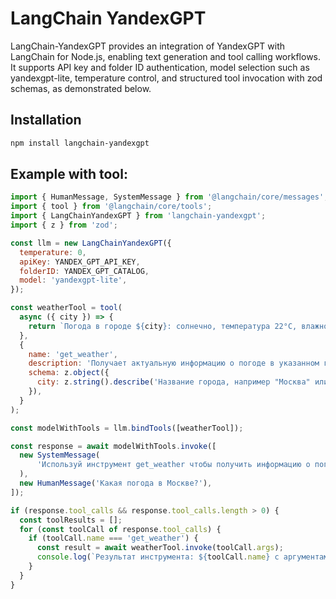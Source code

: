 # LangChain YandexGPT

LangChain-YandexGPT provides an integration of YandexGPT with LangChain for Node.js, enabling text generation and tool calling workflows. It supports API key and folder ID authentication, model selection such as yandexgpt-lite, temperature control, and structured tool invocation with zod schemas, as demonstrated below.

## Installation

```bash
npm install langchain-yandexgpt
```

## Example with tool:

```js
import { HumanMessage, SystemMessage } from '@langchain/core/messages';
import { tool } from '@langchain/core/tools';
import { LangChainYandexGPT } from 'langchain-yandexgpt';
import { z } from 'zod';

const llm = new LangChainYandexGPT({
  temperature: 0,
  apiKey: YANDEX_GPT_API_KEY,
  folderID: YANDEX_GPT_CATALOG,
  model: 'yandexgpt-lite',
});

const weatherTool = tool(
  async ({ city }) => {
    return `Погода в городе ${city}: солнечно, температура 22°C, влажность 65%, легкий ветер 5 м/с`;
  },
  {
    name: 'get_weather',
    description: 'Получает актуальную информацию о погоде в указанном городе',
    schema: z.object({
      city: z.string().describe('Название города, например "Москва" или "Санкт-Петербург"'),
    }),
  }
);

const modelWithTools = llm.bindTools([weatherTool]);

const response = await modelWithTools.invoke([
  new SystemMessage(
      'Используй инструмент get_weather чтобы получить информацию о погоде',
  ),
  new HumanMessage('Какая погода в Москве?'),
]);

if (response.tool_calls && response.tool_calls.length > 0) {
  const toolResults = [];
  for (const toolCall of response.tool_calls) {
    if (toolCall.name === 'get_weather') {
      const result = await weatherTool.invoke(toolCall.args);
      console.log(`Результат инструмента: ${toolCall.name} с аргументами: ${toolCall.args}:`, result);
    }
  }
}
```
